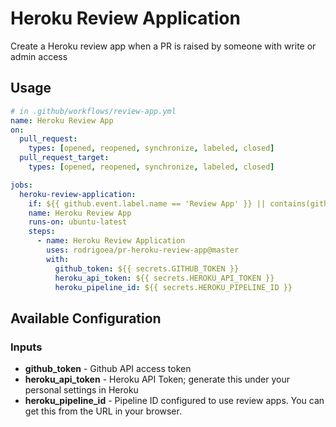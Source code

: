 # Heroku Review Application

Create a Heroku review app when a PR is raised by someone with write or admin access

## Usage

```yaml
# in .github/workflows/review-app.yml
name: Heroku Review App
on:
  pull_request:
    types: [opened, reopened, synchronize, labeled, closed]
  pull_request_target:
    types: [opened, reopened, synchronize, labeled, closed]

jobs:
  heroku-review-application:
    if: ${{ github.event.label.name == 'Review App' }} || contains(github.event.pull_request.labels.*.name, 'Review App') # Add This if you want to run the job based on a label - Review App
    name: Heroku Review App
    runs-on: ubuntu-latest
    steps:
      - name: Heroku Review Application
        uses: rodrigoea/pr-heroku-review-app@master
        with:
          github_token: ${{ secrets.GITHUB_TOKEN }}
          heroku_api_token: ${{ secrets.HEROKU_API_TOKEN }}
          heroku_pipeline_id: ${{ secrets.HEROKU_PIPELINE_ID }}
```

## Available Configuration

### Inputs

- **github_token** - Github API access token
- **heroku_api_token** - Heroku API Token; generate this under your personal settings in Heroku
- **heroku_pipeline_id** - Pipeline ID configured to use review apps. You can get this from the URL in your browser.
